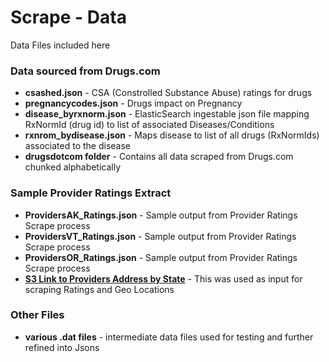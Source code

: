 # Scrape - Data
Data Files included here

### Data sourced from Drugs.com
* **csashed.json** - CSA (Constrolled Substance Abuse) ratings for drugs
* **pregnancycodes.json** - Drugs impact on Pregnancy
* **disease_byrxnorm.json** - ElasticSearch ingestable json file mapping  RxNormId (drug id) to list of associated Diseases/Conditions
* **rxnrom_bydisease.json** - Maps disease to list of all drugs (RxNormIds) associated to the disease
* **drugsdotcom folder** - Contains all data scraped from Drugs.com chunked alphabetically

### Sample Provider Ratings Extract
* **ProvidersAK_Ratings.json** - Sample output from Provider Ratings Scrape process
* **ProvidersVT_Ratings.json** - Sample output from Provider Ratings Scrape process
* **ProvidersOR_Ratings.json** - Sample output from Provider Ratings Scrape process
* **[S3 Link to Providers Address by State](http://tgw210acaprovidersbystate.s3.amazonaws.com/)** - This was used as input for scraping Ratings and Geo Locations

### Other Files
* **various .dat files** - intermediate data files used for testing and further refined into Jsons
